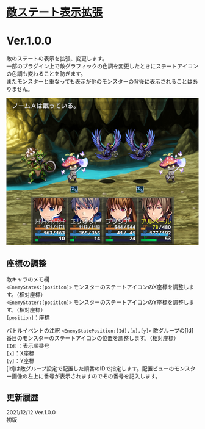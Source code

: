 # [敵ステート表示拡張](https://raw.githubusercontent.com/nuun888/MZ/master/NUUN_EnemyStateIconEX.js)
# Ver.1.0.0

敵のステートの表示を拡張、変更します。  
一部のプラグイン上で敵グラフィックの色調を変更したときにステートアイコンの色調も変わることを防ぎます。  
またモンスターと重なっても表示が他のモンスターの背後に表示されることはありません。  

![画像](img/NUUN_EnemyStateIconEX1.png)  

## 座標の調整
敵キャラのメモ欄  
`<EnemyStateX:[position]>` モンスターのステートアイコンのX座標を調整します。（相対座標）  
`<EnemyStateY:[position]>` モンスターのステートアイコンのY座標を調整します。（相対座標）  
`[position]`：座標  

バトルイベントの注釈
`<EnemyStatePosition:[Id],[x],[y]>` 敵グループの[Id]番目のモンスターのステートアイコンの位置を調整します。（相対座標）  
`[Id]`：表示順番号  
`[x]`：X座標  
`[y]`：Y座標  
[id]は敵グループ設定で配置した順番のIDで指定します。配置ビューのモンスター画像の左上に番号が表示されますのでその番号を記入します。  

## 更新履歴
2021/12/12 Ver.1.0.0  
初版
